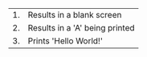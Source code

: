 <table>
	<tr>
		<td>1.</td>
		<td>Results in a blank screen</td>
	</tr>
	<tr>
		<td>2.</td>
		<td>Results in a 'A' being printed</td>
	</tr>
	<tr>
		<td>3.</td>
		<td>Prints 'Hello World!'</td>
	</tr>
</table>
